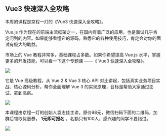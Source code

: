 ## Vue3 快速深入全攻略

本周的课程是京程一灯的《Vue3 快速深入全攻略》。

Vue.js 作为现在的前端主流框架之一，在国内有着广泛的应用，也是面试几乎肯定问到的内容。如果能够看懂它的源码，熟悉它的各种使用技巧，肯定会对你的面试有极大的助益。

市场上的 Vue 教程非常多，基础课程占多数。如果你希望提高 Vue.js 水平，掌握更多的开发技能，可以看一下这个专题课 ——《 Vue3 快速深入全攻略》。

![](https://www.wangbase.com/blogimg/asset/202004/bg2020040108.jpg)

它是 Vue 高级教程，从 Vue 2 & Vue 3 核心 API 对比讲起，包括真实业务项目实战、核心源码分析，帮你全面理解 Vue 3 的实现原理，目标是帮助大家通过面试、拿到高薪。

![](https://www.wangbase.com/blogimg/asset/202004/bg2020040109.jpg)

本课程由京程一灯的创始人袁志佳主讲。原价98元，微信扫码下面的二维码，加群后领取优惠券， **1元即可报名** ，名额只有100人，感兴趣的同学不要错过。

![](https://www.wangbase.com/blogimg/asset/202004/bg2020040110.jpg)
